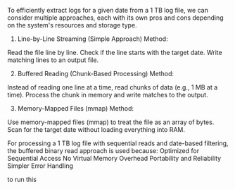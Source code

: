 To efficiently extract logs for a given date from a 1 TB log file, we can consider multiple approaches, each with its own pros and cons depending on the system's resources and storage type.

 1. Line-by-Line Streaming (Simple Approach)
Method:

Read the file line by line.
Check if the line starts with the target date.
Write matching lines to an output file.

 2. Buffered Reading (Chunk-Based Processing)
Method:

Instead of reading one line at a time, read chunks of data (e.g., 1 MB at a time).
Process the chunk in memory and write matches to the output.

3. Memory-Mapped Files (mmap)
Method:

Use memory-mapped files (mmap) to treat the file as an array of bytes.
Scan for the target date without loading everything into RAM.

For processing a 1 TB log file with sequential reads and date-based filtering, the buffered binary read approach is used because:
Optimized for Sequential Access
No Virtual Memory Overhead
Portability and Reliability
Simpler Error Handling


to run this 

